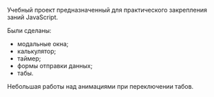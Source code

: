 Учебный проект предназначенный для практического закрепления заний JavaScript.

Были сделаны:
- модальные окна;
- калькулятор;
- таймер;
- формы отправки данных;
- табы.

Небольшая работы над анимациями при переключении табов.
